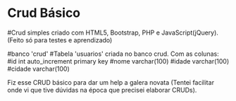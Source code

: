 # Crud Básico 

#Crud simples criado com HTML5, Bootstrap, PHP e JavaScript(jQuery). (Feito só para testes e aprendizado)

#banco 'crud'
#Tabela 'usuarios' criada no banco crud. Com as colunas:
#id int auto_increment primary key
#nome varchar(100)
#idade varchar(100)
#cidade varchar(100)

Fiz esse CRUD básico para dar um help a galera novata (Tentei facilitar onde vi que tive dúvidas na época que precisei elaborar CRUDs).

